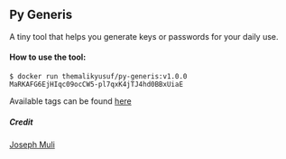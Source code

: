 
## Py Generis

A tiny tool that helps you generate keys or passwords for your daily use.

#### How to use the tool:

```
$ docker run themalikyusuf/py-generis:v1.0.0
MaRKAFG6EjHIqc09ocCW5-pl7qxK4jTJ4hd0BBxUiaE
```

Available tags can be found [here](https://hub.docker.com/r/themalikyusuf/py-generis/tags)

##### Credit
[Joseph Muli](https://github.com/mrmuli/random-generate)
